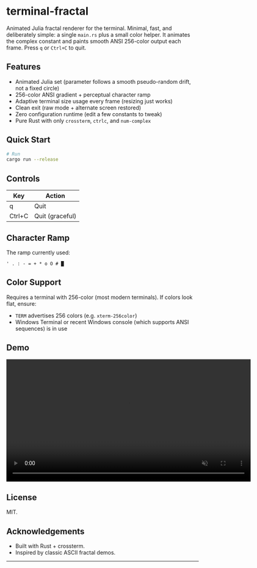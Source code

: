 # terminal-fractal

Animated Julia fractal renderer for the terminal. Minimal, fast, and deliberately simple: a single `main.rs` plus a small color helper. It animates the complex constant and paints smooth ANSI 256-color output each frame. Press `q` or `Ctrl+C` to quit.

## Features

- Animated Julia set (parameter follows a smooth pseudo-random drift, not a fixed circle)
- 256-color ANSI gradient + perceptual character ramp
- Adaptive terminal size usage every frame (resizing just works)
- Clean exit (raw mode + alternate screen restored)
- Zero configuration runtime (edit a few constants to tweak)
- Pure Rust with only `crossterm`, `ctrlc`, and `num-complex`

## Quick Start

```bash
# Run
cargo run --release
```

## Controls

| Key    | Action          |
|--------|-----------------|
| q      | Quit            |
| Ctrl+C | Quit (graceful) |

## Character Ramp

The ramp currently used:

```text
' . : - = + * o O # █
```

## Color Support

Requires a terminal with 256-color (most modern terminals). If colors look flat, ensure:

- `TERM` advertises 256 colors (e.g. `xterm-256color`)
- Windows Terminal or recent Windows console (which supports ANSI sequences) is in use

## Demo

<video src="assets/demo.mp4" autoplay loop muted playsinline width="640"></video>

## License

MIT.

## Acknowledgements

- Built with Rust + crossterm.
- Inspired by classic ASCII fractal demos.

---
